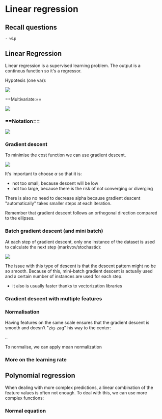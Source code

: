 # Linear regression

## Recall questions
    - wip

## Linear Regression

Linear regression is a supervised learning problem. The output is a continous function so it's a regressor.

Hypotesis (one var):

![](./static/FDS/hyp.png)

==Multivariate:==

![](./static/FDS/hyp2.png)

### ==Notation==

![](./static/FDS/regnotation.png)

### Gradient descent

To minimise the cost function we can use gradient descent.

![](./static/FDS/gd.png)

It's important to choose $\alpha$ so that it is:
- not too small, because descent will be low
- not too large, because there is the risk of not converging or diverging

There is also no need to decrease alpha because gradient descent "automatically" takes smaller steps at each iteration.

Remember that gradient descent follows an orthogonal direction compared to the ellipses.

### Batch gradient descent (and mini batch)

At each step of gradient descent, only one instance of the dataset is used to calculate the next step (markvov/stochastic):

![](./static/FDS/batchpseudo.png)

The issue with this type of descent is that the descent pattern might no be so smooth. Because of this, mini-batch gradient descent is actually used and a certain number of instances are used for each step.
- it also is usually faster thanks to vectorization libraries

### Gradient descent with multiple features

### Normalisation

Having features on the same scale ensures that the gradient descent is smooth and doesn't "zig-zag" his way to the center:

..

To normalise, we can apply mean normalization


### More on the learning rate

## Polynomial regression

When dealing with more complex predictions, a linear combination of the feature values is often not enough. To deal with this, we can use more complex functions:

### Normal equation